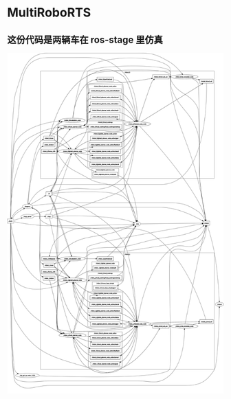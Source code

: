 # MultiRoboRTS

## 这份代码是两辆车在 ros-stage 里仿真

<img src="images/rosgraph.png" style="zoom:100%;display: inline-block; float:middle"/>